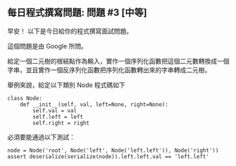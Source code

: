 ## 每日程式撰寫問題: 問題 #3 [中等]

早安！ 以下是今日給你的程式撰寫面試問題。

這個問題是由 Google 所問。

給定一個二元樹的根結點作為輸入，實作一個序列化函數把這個二元數轉換成一個字串，並且實作一個反序列化函數把序列化函數轉出來的字串轉成二元樹。

舉例來說，給定以下類別 Node 程式碼如下

    class Node:
        def __init__(self, val, left=None, right=None):
            self.val = val
            self.left = left
            self.right = right

必須要能通過以下測試：

    node = Node('root', Node('left', Node('left.left')), Node('right'))
    assert deserialize(serialize(node)).left.left.val == 'left.left'
